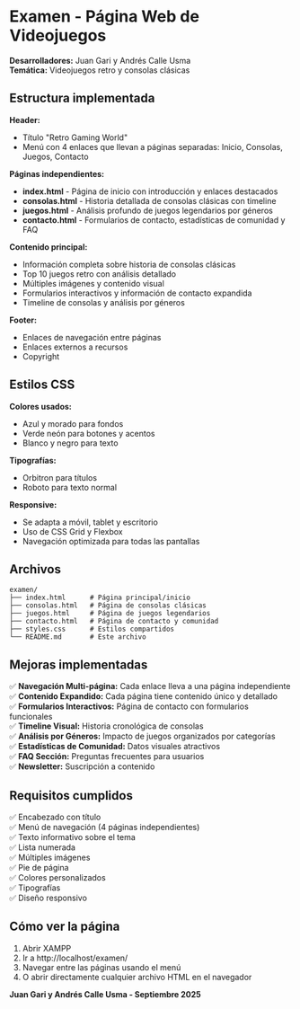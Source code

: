# Examen - Página Web de Videojuegos

**Desarrolladores:** Juan Gari y Andrés Calle Usma  
**Temática:** Videojuegos retro y consolas clásicas

## Estructura implementada

**Header:**
- Título "Retro Gaming World" 
- Menú con 4 enlaces que llevan a páginas separadas: Inicio, Consolas, Juegos, Contacto

**Páginas independientes:**
- **index.html** - Página de inicio con introducción y enlaces destacados
- **consolas.html** - Historia detallada de consolas clásicas con timeline
- **juegos.html** - Análisis profundo de juegos legendarios por géneros
- **contacto.html** - Formularios de contacto, estadísticas de comunidad y FAQ

**Contenido principal:**
- Información completa sobre historia de consolas clásicas
- Top 10 juegos retro con análisis detallado
- Múltiples imágenes y contenido visual
- Formularios interactivos y información de contacto expandida
- Timeline de consolas y análisis por géneros

**Footer:**
- Enlaces de navegación entre páginas
- Enlaces externos a recursos
- Copyright

## Estilos CSS

**Colores usados:**
- Azul y morado para fondos
- Verde neón para botones y acentos
- Blanco y negro para texto

**Tipografías:**
- Orbitron para títulos
- Roboto para texto normal

**Responsive:**
- Se adapta a móvil, tablet y escritorio
- Uso de CSS Grid y Flexbox
- Navegación optimizada para todas las pantallas

## Archivos

```
examen/
├── index.html      # Página principal/inicio
├── consolas.html   # Página de consolas clásicas
├── juegos.html     # Página de juegos legendarios  
├── contacto.html   # Página de contacto y comunidad
├── styles.css      # Estilos compartidos
└── README.md       # Este archivo
```

## Mejoras implementadas

✅ **Navegación Multi-página:** Cada enlace lleva a una página independiente  
✅ **Contenido Expandido:** Cada página tiene contenido único y detallado  
✅ **Formularios Interactivos:** Página de contacto con formularios funcionales  
✅ **Timeline Visual:** Historia cronológica de consolas  
✅ **Análisis por Géneros:** Impacto de juegos organizados por categorías  
✅ **Estadísticas de Comunidad:** Datos visuales atractivos  
✅ **FAQ Sección:** Preguntas frecuentes para usuarios  
✅ **Newsletter:** Suscripción a contenido  

## Requisitos cumplidos

✅ Encabezado con título  
✅ Menú de navegación (4 páginas independientes)  
✅ Texto informativo sobre el tema  
✅ Lista numerada  
✅ Múltiples imágenes  
✅ Pie de página  
✅ Colores personalizados  
✅ Tipografías  
✅ Diseño responsivo  

## Cómo ver la página

1. Abrir XAMPP
2. Ir a http://localhost/examen/
3. Navegar entre las páginas usando el menú
4. O abrir directamente cualquier archivo HTML en el navegador

**Juan Gari y Andrés Calle Usma - Septiembre 2025**
